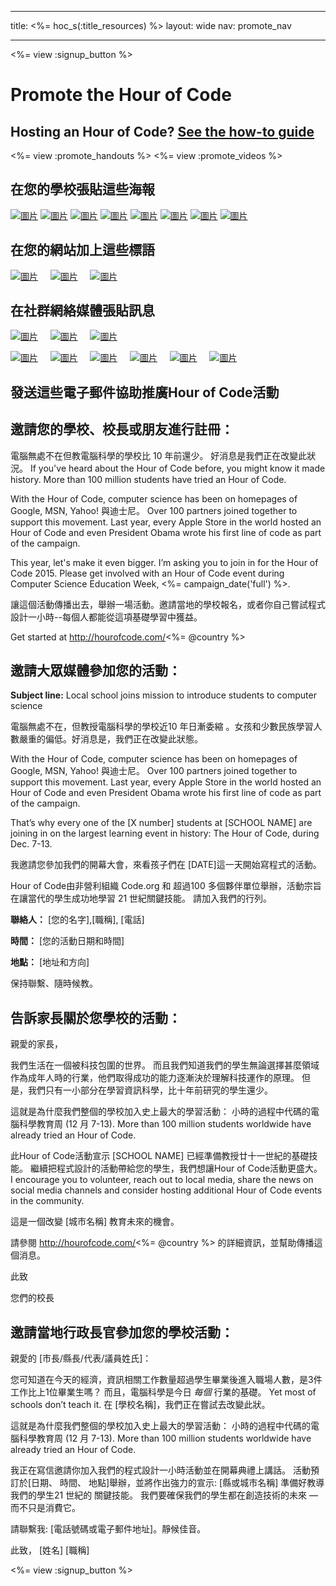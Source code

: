 * * *

title: <%= hoc_s(:title_resources) %> layout: wide nav: promote_nav

* * *

<link rel="stylesheet" type="text/css" href="/css/promote-page.css" />
</link>

<%= view :signup_button %>

# Promote the Hour of Code

## Hosting an Hour of Code? [See the how-to guide](<%= resolve_url('/resources/how-to') %>)

<%= view :promote_handouts %> <%= view :promote_videos %>

<a id="posters"></a>

## 在您的學校張貼這些海報

[![圖片](/images/fit-280/malala-yousafzai.png)](/files/malala-yousafzai-poster.pdf) [![圖片](/images/fit-280/sheryl-sandberg.png)](/files/sheryl-sandberg-poster.pdf) [![圖片](/images/fit-280/mark-zuckerberg.png)](/files/mark-zuckerberg-poster.pdf) [![圖片](/images/fit-280/marissa-mayer.png)](/files/marissa-mayer-poster.pdf) [![圖片](/images/fit-280/susan.png)](/files/susan-wojcicki-poster.pdf) [![圖片](/images/fit-280/chris-bosh.png)](/files/chris-bosh-poster.pdf) [![圖片](/images/fit-280/barack-obama.png)](/files/barack-obama-poster.pdf) [![圖片](/images/fit-280/ashton-kutcher.png)](/files/ashton-kutcher-poster.pdf)

<a id="banners"></a>

## 在您的網站加上這些標語

[![圖片](/images/fit-250/banner1.jpg)](/images/banner1.jpg)&nbsp;&nbsp;&nbsp;&nbsp; [![圖片](/images/fit-250/banner3.jpg)](/images/banner3.jpg)&nbsp;&nbsp;&nbsp;&nbsp; [![圖片](/images/fit-500/banner5.jpg)](/images/banner5.jpg)&nbsp;&nbsp;&nbsp;&nbsp;

<a id="social"></a>

## 在社群網絡媒體張貼訊息

[![圖片](/images/fit-250/social-1.jpg)](/images/social-1.jpg)&nbsp;&nbsp;&nbsp;&nbsp; [![圖片](/images/fit-250/social-2.jpg)](/images/social-2.jpg)&nbsp;&nbsp;&nbsp;&nbsp; [![圖片](/images/fit-250/social-3.jpg)](/images/social-3.jpg)&nbsp;&nbsp;&nbsp;&nbsp;

[![圖片](/images/fit-250/mark.jpg)](/images/mark.jpg)&nbsp;&nbsp;&nbsp;&nbsp; [![圖片](/images/fit-250/susan.png)](/images/susan.png)&nbsp;&nbsp;&nbsp;&nbsp; [![圖片](/images/fit-250/chris.jpg)](/images/chris.jpg)&nbsp;&nbsp;&nbsp;&nbsp; [![圖片](/images/fit-250/marissa.jpg)](/images/marissa.jpg)&nbsp;&nbsp;&nbsp;&nbsp; [![圖片](/images/fit-250/ashton.jpg)](/images/ashton.jpg)&nbsp;&nbsp;&nbsp;&nbsp; [![圖片](/images/fit-250/barack.jpg)](/images/barack.jpg)&nbsp;&nbsp;&nbsp;&nbsp;

<a id="sample-emails"></a>

## 發送這些電子郵件協助推廣Hour of Code活動

<a id="email"></a>

## 邀請您的學校、校長或朋友進行註冊：

電腦無處不在但教電腦科學的學校比 10 年前還少。 好消息是我們正在改變此狀況。 If you've heard about the Hour of Code before, you might know it made history. More than 100 million students have tried an Hour of Code.

With the Hour of Code, computer science has been on homepages of Google, MSN, Yahoo! 與迪士尼。 Over 100 partners joined together to support this movement. Last year, every Apple Store in the world hosted an Hour of Code and even President Obama wrote his first line of code as part of the campaign.

This year, let's make it even bigger. I’m asking you to join in for the Hour of Code 2015. Please get involved with an Hour of Code event during Computer Science Education Week, <%= campaign_date('full') %>.

讓這個活動傳播出去，舉辦一場活動。邀請當地的學校報名，或者你自己嘗試程式設計一小時--每個人都能從這項基礎學習中獲益。

Get started at http://hourofcode.com/<%= @country %>

<a id="media-pitch"></a>

## 邀請大眾媒體參加您的活動：

**Subject line:** Local school joins mission to introduce students to computer science

電腦無處不在，但教授電腦科學的學校近10 年日漸委縮 。女孩和少數民族學習人數嚴重的偏低。好消息是，我們正在改變此狀態。

With the Hour of Code, computer science has been on homepages of Google, MSN, Yahoo! 與迪士尼。 Over 100 partners joined together to support this movement. Last year, every Apple Store in the world hosted an Hour of Code and even President Obama wrote his first line of code as part of the campaign.

That’s why every one of the [X number] students at [SCHOOL NAME] are joining in on the largest learning event in history: The Hour of Code, during Dec. 7-13.

我邀請您參加我們的開幕大會，來看孩子們在 [DATE]這一天開始寫程式的活動。

Hour of Code由非營利組織 Code.org 和 超過100 多個夥伴單位舉辦，活動宗旨在讓當代的學生成功地學習 21 世紀關鍵技能。 請加入我們的行列。

**聯絡人：** [您的名字],[職稱], [電話]

**時間：** [您的活動日期和時間]

**地點：** [地址和方向]

保持聯繫、隨時候教。

<a id="parents"></a>

## 告訴家長關於您學校的活動：

親愛的家長，

我們生活在一個被科技包圍的世界。 而且我們知道我們的學生無論選擇甚麼領域作為成年人時的行業，他們取得成功的能力逐漸決於理解科技運作的原理。 但是，我們只有一小部分在學習資訊科學，比十年前研究的學生還少。

這就是為什麼我們整個的學校加入史上最大的學習活動： 小時的過程中代碼的電腦科學教育周 (12 月 7-13). More than 100 million students worldwide have already tried an Hour of Code.

此Hour of Code活動宣示 [SCHOOL NAME] 已經準備教授廿十一世紀的基礎技能。 繼續把程式設計的活動帶給您的學生，我們想讓Hour of Code活動更盛大。 I encourage you to volunteer, reach out to local media, share the news on social media channels and consider hosting additional Hour of Code events in the community.

這是一個改變 [城市名稱] 教育未來的機會。

請參閱 http://hourofcode.com/<%= @country %> 的詳細資訊，並幫助傳播這個消息。

此致

您們的校長

<a id="politicians"></a>

## 邀請當地行政長官參加您的學校活動：

親愛的 [市長/縣長/代表/議員姓氏]：

您可知道在今天的經濟，資訊相關工作數量超過學生畢業後進入職場人數，是3件工作比上1位畢業生嗎？ 而且，電腦科學是今日 *每個* 行業的基礎。 Yet most of schools don’t teach it. 在 [學校名稱]，我們正在嘗試去改變此狀。

這就是為什麼我們整個的學校加入史上最大的學習活動： 小時的過程中代碼的電腦科學教育周 (12 月 7-13). More than 100 million students worldwide have already tried an Hour of Code.

我正在寫信邀請你加入我們的程式設計一小時活動並在開幕典禮上講話。 活動預訂於[日期、 時間、 地點]舉辦，並將作出強力的宣示: [縣或城市名稱] 準備好教導我們的學生21 世紀的 關鍵技能。 我們要確保我們的學生都在創造技術的未來 — 而不只是消費它。

請聯繫我: [電話號碼或電子郵件地址]。靜候佳音。

此致， \[姓名\] \[職稱\]

<%= view :signup_button %>